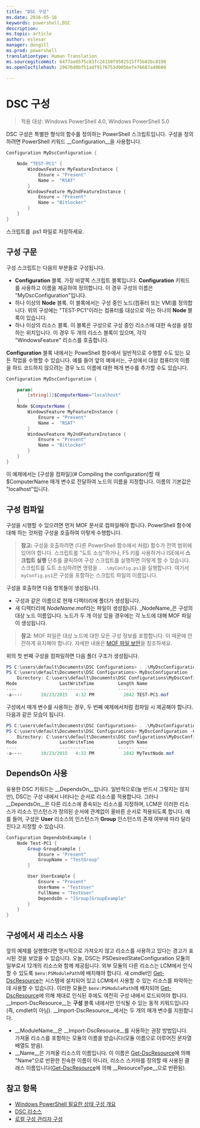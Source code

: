 ```yaml
---
title: "DSC 구성"
ms.date: 2016-05-16
keywords: powershell,DSC
description: 
ms.topic: article
author: eslesar
manager: dongill
ms.prod: powershell
translationtype: Human Translation
ms.sourcegitcommit: 6477ae8575c83fc24150f9502515ff5b82bc8198
ms.openlocfilehash: 29676d0bf51adf9176753d0056efe76687a40600

---
```


# DSC 구성

>적용 대상: Windows PowerShell 4.0, Windows PowerShell 5.0

DSC 구성은 특별한 형식의 함수를 정의하는 PowerShell 스크립트입니다. 구성을 정의하려면 PowerShell 키워드 __Configuration__을 사용합니다.

```powershell
Configuration MyDscConfiguration {

    Node "TEST-PC1" {
        WindowsFeature MyFeatureInstance {
            Ensure = "Present"
            Name =  "RSAT"
        }
        WindowsFeature My2ndFeatureInstance {
            Ensure = "Present"
            Name = "Bitlocker"
        }
    }
}
```

스크립트를 .ps1 파일로 저장하세요.

## 구성 구문

구성 스크립트는 다음의 부분들로 구성됩니다.

- **Configuration** 블록. 가장 바깥쪽 스크립트 블록입니다. **Configuration** 키워드를 사용하고 이름을 제공하여 정의합니다. 이 경우 구성의 이름은 "MyDscConfiguration"입니다.
- 하나 이상의 **Node** 블록. 이 블록에서는 구성 중인 노드(컴퓨터 또는 VM)를 정의합니다. 위의 구성에는 "TEST-PC1"이라는 컴퓨터를 대상으로 하는 하나의 **Node** 블록이 있습니다.
- 하나 이상의 리소스 블록. 이 블록은 구성으로 구성 중인 리소스에 대한 속성을 설정하는 위치입니다. 이 경우 두 개의 리소스 블록이 있으며, 각각 "WindowsFeature" 리소스를 호출합니다.

**Configuration** 블록 내에서는 PoweShell 함수에서 일반적으로 수행할 수도 있는 모든 작업을 수행할 수 있습니다. 예를 들어 앞의 예에서는, 구성에서 대상 컴퓨터의 이름을 하드 코드하지 않으려는 경우 노드 이름에 대한 매개 변수를 추가할 수도 있습니다.

```powershell
Configuration MyDscConfiguration {

    param(
        [string[]]$ComputerName="localhost"
    )
    Node $ComputerName {
        WindowsFeature MyFeatureInstance {
            Ensure = "Present"
            Name =  "RSAT"
        }
        WindowsFeature My2ndFeatureInstance {
            Ensure = "Present"
            Name = "Bitlocker"
        }
    }
}
```

이 예제에서는 [구성을 컴파일](# Compiling the configuration)할 때 $ComputerName 매개 변수로 전달하여 노드의 이름을 지정합니다. 이름의 기본값은 "localhost"입니다.

## 구성 컴파일
구성을 시행할 수 있으려면 먼저 MOF 문서로 컴파일해야 합니다. PowerShell 함수에 대해 하는 것처럼 구성을 호출하여 이렇게 수행합니다.
>__참고:__ 구성을 호출하려면 (다른 PowerShell 함수에서 처럼) 함수가 전역 범위에 있어야 합니다. 스크립트를 "도트 소싱"하거나, F5 키를 사용하거나 ISE에서 __스크립트 실행__ 단추를 클릭하여 구성 스크립트를 실행하면 이렇게 할 수 있습니다. 스크립트를 도트 소싱하려면 명령을 `. .\myConfig.ps1`을 실행합니다. 여기서 `myConfig.ps1`은 구성을 포함하는 스크립트 파일의 이름입니다.

구성을 호출하면 다음 항목들이 생성됩니다.

- 구성과 같은 이름으로 현재 디렉터리에 폴더가 생성됩니다.
- 새 디렉터리에 _NodeName_.mof라는 파일이 생성됩니다. _NodeName_은 구성의 대상 노드 이름입니다. 노드가 두 개 이상 있을 경우에는 각 노드에 대해 MOF 파일이 생성됩니다.

>__참고__: MOF 파일은 대상 노드에 대한 모든 구성 정보를 포함합니다. 이 때문에 안전하게 유지해야 합니다. 자세한 내용은 [MOF 파일 보안](secureMOF.md)을 참조하세요.

위의 첫 번째 구성을 컴파일하면 다음 폴더 구조가 생성됩니다.

```powershell
PS C:\users\default\Documents\DSC Configurations> . .\MyDscConfiguration.ps1
PS C:\users\default\Documents\DSC Configurations> MyDscConfiguration
    Directory: C:\users\default\Documents\DSC Configurations\MyDscConfiguration
Mode                LastWriteTime         Length Name                                                                                              
----                -------------         ------ ----                                                                                         
-a----       10/23/2015   4:32 PM           2842 TEST-PC1.mof
```  

구성에서 매개 변수를 사용하는 경우, 두 번째 예제에서처럼 컴파일 시 제공해야 합니다. 다음과 같은 모습이 됩니다.

```powershell
PS C:\users\default\Documents\DSC Configurations> . .\MyDscConfiguration.ps1
PS C:\users\default\Documents\DSC Configurations> MyDscConfiguration -ComputerName 'MyTestNode'
    Directory: C:\users\default\Documents\DSC Configurations\MyDscConfiguration
Mode                LastWriteTime         Length Name                                                                                              
----                -------------         ------ ----                                                                                         
-a----       10/23/2015   4:32 PM           2842 MyTestNode.mof
```      

## DependsOn 사용
유용한 DSC 키워드는 __DependsOn__입니다. 일반적으로(늘 반드시 그렇지는 않지만), DSC는 구성 내에서 나타나는 순서로 리소스를 적용합니다. 그러나 __DependsOn__은 다른 리소스에 종속되는 리소스를 지정하며, LCM은 이러한 리소스가 리소스 인스턴스가 정의된 순서에 관계없이 올바른 순서로 적용되도록 합니다. 예를 들어, 구성은 __User__ 리소스의 인스턴스가 __Group__ 인스턴스의 존재 여부에 따라 달라진다고 지정할 수 있습니다.

```powershell
Configuration DependsOnExample {
    Node Test-PC1 {
        Group GroupExample {
            Ensure = "Present"
            GroupName = "TestGroup"
        }

        User UserExample {
            Ensure = "Present"
            UserName = "TestUser"
            FullName = "TestUser"
            DependsOn = "[Group]GroupExample"
        }
    }
}
```

## 구성에서 새 리소스 사용
앞의 예제를 실행했다면 명시적으로 가져오지 않고 리소스를 사용하고 있다는 경고가 표시된 것을 보았을 수 있습니다.
오늘, DSC는 PSDesiredStateConfiguration 모듈의 일부로서 12개의 리소스와 함께 제공됩니다. 외부 모듈의 다른 리소스는 LCM에서 인식할 수 있도록 `$env:PSModulePath`에 배치해야 합니다. 새 cmdlet인 [Get-DscResource](https://technet.microsoft.com/en-us/library/dn521625.aspx)는 시스템에 설치되어 있고 LCM에서 사용할 수 있는 리소스를 파악하는 데 사용할 수 있습니다. 이러한 모듈은 `$env:PSModulePath`에 배치되어 [Get-DscResource](https://technet.microsoft.com/en-us/library/dn521625.aspx)에 의해 제대로 인식된 후에도 여전히 구성 내에서 로드되어야 합니다. __Import-DscResource__는 __구성__ 블록 내에서만 인식될 수 있는 동적 키워드입니다(즉, cmdlet이 아님). __Import-DscResource__에서는 두 개의 매개 변수를 지원합니다.
* __ModuleName__은 __Import-DscResource__를 사용하는 권장 방법입니다. 가져올 리소스를 포함하는 모듈의 이름을 받습니다(모듈 이름으로 이루어진 문자열 배열도 받음). 
* __Name__은 가져올 리소스의 이름입니다. 이 이름은 [Get-DscResource](https://technet.microsoft.com/en-us/library/dn521625.aspx)에 의해 "Name"으로 반환한 친숙한 이름이 아니라, 리소스 스키마를 정의할 때 사용된 클래스 이름입니다([Get-DscResource](https://technet.microsoft.com/en-us/library/dn521625.aspx)에 의해 __ResourceType__으로 반환됨). 

## 참고 항목
* [Windows PowerShell 필요한 상태 구성 개요](overview.md)
* [DSC 리소스](resources.md)
* [로컬 구성 관리자 구성](metaConfig.md)




<!--HONumber=Jun16_HO4-->


